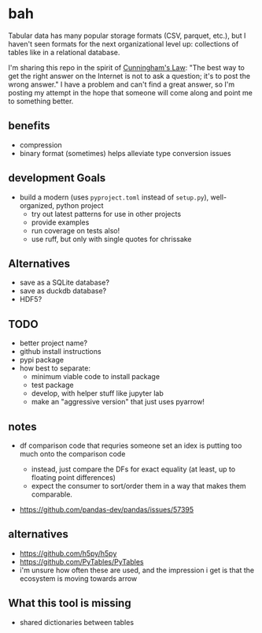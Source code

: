 # bah

Tabular data has many popular storage formats (CSV, parquet, etc.), but I haven't seen formats for the next
organizational level up: collections of tables like in a relational database.

[Cunningham's Law]: https://en.wikipedia.org/wiki/Ward_Cunningham#%22Cunningham's_Law%22

I'm sharing this repo in the spirit of [Cunningham's Law]: "The best way to get the right answer on the Internet is not to ask a question; it's to post the wrong answer." I have a problem and can't find a great answer, so I'm posting my attempt in the hope that someone will come along and point me to something better.


## benefits

- compression
- binary format (sometimes) helps alleviate type conversion issues


## development Goals

- build a modern (uses `pyproject.toml` instead of `setup.py`), well-organized, python project
	- try out latest patterns for use in other projects
	- provide examples
	- run coverage on tests also!
	- use ruff, but only with single quotes for chrissake

## Alternatives

- save as a SQLite database?
- save as duckdb database?
- HDF5?


## TODO

- better project name?
- github install instructions
- pypi package
- how best to separate:
	- minimum viable code to install package
	- test package
	- develop, with helper stuff like jupyter lab
	- make an "aggressive version" that just uses pyarrow!


## notes

- df comparison code that requries someone set an idex is putting too much onto the comparison code
	- instead, just compare the DFs for exact equality (at least, up to floating point differences)
	- expect the consumer to sort/order them in a way that makes them comparable.

- https://github.com/pandas-dev/pandas/issues/57395


## alternatives

- https://github.com/h5py/h5py
- https://github.com/PyTables/PyTables
- i'm unsure how often these are used, and the impression i get is that the ecosystem is moving towards arrow


## What this tool is missing

- shared dictionaries between tables

